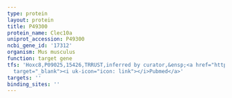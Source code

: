 ```yaml
---
type: protein
layout: protein
title: P49300
protein_name: Clec10a
uniprot_accession: P49300
ncbi_gene_id: '17312'
organism: Mus musculus
function: target gene
tfs: 'Hoxc8,P09025,15426,TRRUST,inferred by curator,&ensp;<a href="https://www.ncbi.nlm.nih.gov/pubmed/?term=21773674%5Buid%5D"
  target="_blank"><i uk-icon="icon: link"></i>Pubmed</a>'
targets: ''
binding_sites: ''
---
```


